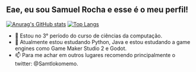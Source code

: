 ## Eae, eu sou Samuel Rocha e esse é o meu perfil!

[![Anurag's GitHub stats](https://github-readme-stats.vercel.app/api?username=Samtlokomemo&theme=aura_dark&show_icons=true&count_private=true)](https://github.com/anuraghazra/github-readme-stats)
[![Top Langs](https://github-readme-stats.vercel.app/api/top-langs/?username=Samtlokomemo&layout=compact&theme=aura_dark)](https://github.com/anuraghazra/github-readme-stats)

- 👀 Estou no 3° período do curso de ciências da computação.
- 🌱 Atualmente estou estudando Python, Java e estou estudando a game engines como Game Maker Studio 2 e Godot.
- 📫 Para me achar em outros lugares recomendo principalmente o twitter: @Samtlokomemo.



<!---
Samtlokomemo/Samtlokomemo is a ✨ special ✨ repository because its `README.md` (this file) appears on your GitHub profile.
You can click the Preview link to take a look at your changes.
--->

